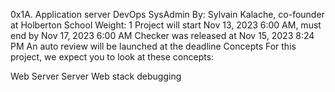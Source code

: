 0x1A. Application server
DevOps
SysAdmin
 By: Sylvain Kalache, co-founder at Holberton School
 Weight: 1
 Project will start Nov 13, 2023 6:00 AM, must end by Nov 17, 2023 6:00 AM
 Checker was released at Nov 15, 2023 8:24 PM
 An auto review will be launched at the deadline
Concepts
For this project, we expect you to look at these concepts:

Web Server
Server
Web stack debugging
